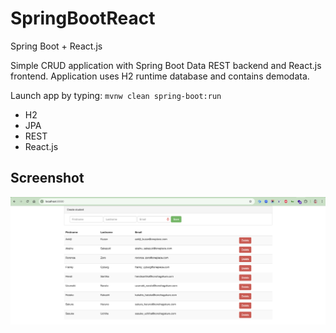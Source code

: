 # SpringBootReact
Spring Boot + React.js

Simple CRUD application with Spring Boot Data REST backend and React.js frontend. Application uses H2 runtime database and contains demodata.

Launch app by typing: `mvnw clean spring-boot:run`

* H2
* JPA
* REST
* React.js

## Screenshot

![Screenshot](img/home.png "Home Page")
